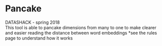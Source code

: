 # Pancake
DATASHACK - spring 2018
<br>This tool is able to pancake dimensions from many to one to make clearer and easier reading the distance between word embeddings
*see the rules page to understand how it works
